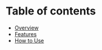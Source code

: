 # Table of contents

* [Overview](README.md)
* [Features](features.md)
* [How to Use](how-to-use.md)
